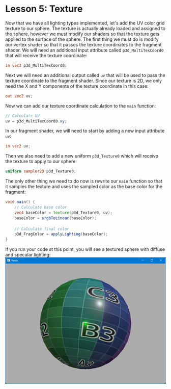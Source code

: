 # Lesson 5: Texture

Now that we have all lighting types implemented, let's add the UV color grid texture to our sphere. The texture is actually already loaded and assigned to the sphere, however we must modify our shaders so that the texture gets applied to the surface of the sphere. The first thing we must do is modify our vertex shader so that it passes the texture coordinates to the fragment shader. We will need an additional input attribute called `p3d_MultiTexCoord0` that will receive the texture coordinate:
```glsl
in vec3 p3d_MultiTexCoord0;
```

Next we will need an additional output called `uv` that will be used to pass the texture coordinate to the fragment shader. Since our texture is 2D, we only need the X and Y components of the texture coordinate in this case:
```glsl
out vec2 uv;
```

Now we can add our texture coordinate calculation to the `main` function:
```glsl
// Calculate UV
uv = p3d_MultiTexCoord0.xy;
```

In our fragment shader, we will need to start by adding a new input attribute `uv`:
```glsl
in vec2 uv;
```

Then we also need to add a new uniform `p3d_Texture0` which will receive the texture to apply to our sphere:
```glsl
uniform sampler2D p3d_Texture0;
```

The only other thing we need to do now is rewrite our `main` function so that it samples the texture and uses the sampled color as the base color for the fragment:
```glsl
void main() {
    // Calculate base color
    vec4 baseColor = texture(p3d_Texture0, uv);
    baseColor = srgbToLinear(baseColor);

    // Calculate final color
    p3d_FragColor = applyLighting(baseColor);
}
```

If you run your code at this point, you will see a textured sphere with diffuse and specular lighting:
![textured sphere](https://github.com/Cybermals/panda3d-shader-tutorials/blob/main/pbr/05-texture/screenshots/01-textured_sphere.png?raw=true)
